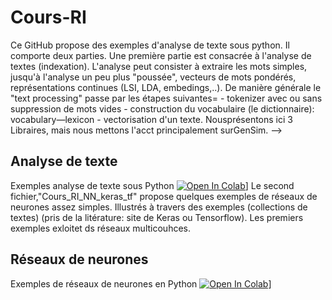 # Cours-RI
Ce GitHub propose des exemples d'analyse de texte sous python.
Il comporte deux parties. Une première partie est consacrée à l'analyse de textes (indexation). L'analyse peut consister à extraire les mots simples, jusqu'à l'analyse un peu plus "poussée", vecteurs de mots pondérés, représentations continues (LSI, LDA, embedings,..). De manière générale le "text processing" passe par les étapes suivantes= - tokenizer avec ou sans suppression de mots vides - construction du vocabulaire (le dictionnaire): vocabulary—lexicon - vectorisation d'un texte. Nousprésentons ici 3 Libraires, mais nous mettons l'acct principalement surGenSim. 
-->
## Analyse de texte
Exemples analyse de texte sous Python  [![Open In Colab](https://colab.research.google.com/assets/colab-badge.svg)](https://colab.research.google.com/gist/mbougha/f9a67217e6df8fac3878840203c5c8de/Cours_RI_part1.ipynb)] 
Le second fichier,"Cours_RI_NN_keras_tf"  propose quelques exemples de réseaux de neurones assez simples. Illustrés à travers des exemples (collections de textes) (pris de la litérature: site de Keras ou Tensorflow). Les premiers exemples exloitet ds réseaux multicouhces. 

## Réseaux de neurones
Exemples de réseaux de neurones en  Python  [![Open In Colab](https://colab.research.google.com/assets/colab-badge.svg)](https://colab.research.google.com/gist/mbougha/f9a67217e6df8fac3878840203c5c8de/cours_ri_nn_keras_tf.ipynb)]
